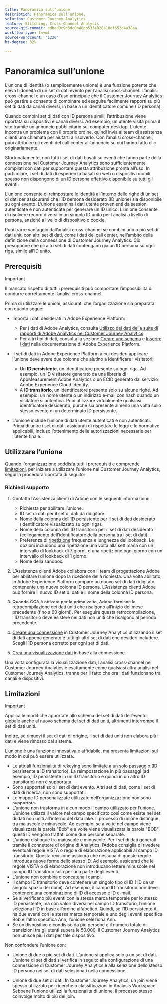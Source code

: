 ```yaml
---
title: Panoramica sull’unione
description: Panoramica sull’unione.
solution: Customer Journey Analytics
feature: Stitching, Cross-Channel Analysis
source-git-commit: edbad9c9d3dc0b48db5334828a18ef652d4a38aa
workflow-type: tm+mt
source-wordcount: '1220'
ht-degree: 32%

---
```


# Panoramica sull’unione

L’unione di identità (o semplicemente unione) è una funzione potente che eleva l’idoneità di un set di dati evento per l’analisi cross-channel. L’analisi cross-channel è un caso d’uso principale che il Customer Journey Analytics può gestire e consente di combinare ed eseguire facilmente rapporti su più set di dati da canali diversi, in base a un identificatore comune (ID persona).

Quando combini set di dati con ID persona simili, l’attribuzione viene riportata su dispositivi e canali diversi. Ad esempio, un utente visita prima il sito tramite un annuncio pubblicitario sul computer desktop. L’utente incontra un problema con il proprio ordine, quindi invia al team di assistenza clienti una chiamata per aiutarti a risolverlo. Con l’analisi cross-channel, puoi attribuire gli eventi del call center all’annuncio su cui hanno fatto clic originariamente.

Sfortunatamente, non tutti i set di dati basati su eventi che fanno parte della connessione nel Customer Journey Analytics sono sufficientemente compilati con dati per supportare questa attribuzione pronta all’uso. In particolare, i set di dati di esperienza basati su web o dispositivi mobili spesso non dispongono di un ID persona effettivo disponibile su tutti gli eventi.

L’unione consente di reimpostare le identità all’interno delle righe di un set di dati per assicurarsi che l’ID persona desiderato (ID unione) sia disponibile su ogni evento. L’unione esamina i dati utente provenienti da sessioni autenticate e non autenticate per generare un ID unico. L’unione consente di risolvere record diversi in un singolo ID unito per l’analisi a livello di persona, anziché a livello di dispositivo o cookie.

Puoi trarre vantaggio dall’analisi cross-channel se combini uno o più set di dati uniti con altri set di dati, come i dati del call center, nell’ambito della definizione della connessione di Customer Journey Analytics. Ciò presuppone che gli altri set di dati contengano già un ID persona su ogni riga, simile all’ID unito.


## Prerequisiti

>[!IMPORTANT]
>
>Il mancato rispetto di tutti i prerequisiti può comportare l’impossibilità di condurre correttamente l’analisi cross-channel.

Prima di utilizzare le unioni, assicurati che l’organizzazione sia preparata con quanto segue:

* Importa i dati desiderati in Adobe Experience Platform:

   * Per i dati di Adobe Analytics, consulta [Utilizzo dei dati della suite di rapporti di Adobe Analytics nel Customer Journey Analytics](/help/getting-started/aa-vs-cja/aa-data-in-cja.md).
   * Per altri tipi di dati, consulta la sezione [Creare uno schema](https://experienceleague.adobe.com/docs/experience-platform/xdm/tutorials/create-schema-ui.html?lang=it) e [Inserire i dati](https://experienceleague.adobe.com/docs/experience-platform/ingestion/home.html?lang=it) nella documentazione di Adobe Experience Platform.

* Il set di dati in Adobe Experience Platform a cui desideri applicare l’unione deve avere due colonne che aiutino a identificare i visitatori:

   * Un **ID persistente**, un identificatore presente su ogni riga. Ad esempio, un ID visitatore generato da una libreria di AppMeasurement Adobe Analytics o un ECID generato dal servizio Adobe Experience Cloud Identity.
   * A **ID transitorio**, un identificatore presente solo su alcune righe. Ad esempio, un nome utente o un indirizzo e-mail con hash quando un visitatore si autentica. Puoi utilizzare virtualmente qualsiasi identificatore desiderato, purché sia presente almeno una volta sullo stesso evento di un determinato ID persistente.

* L’unione include l’unione di dati utente autenticati e non autenticati. Prima di unire i set di dati, assicurati di rispettare le leggi e le normative applicabili, incluso l’ottenimento delle autorizzazioni necessarie per l’utente finale.


## Utilizzare l’unione

Quando l&#39;organizzazione soddisfa tutti i prerequisiti e comprende [limitazioni](#limitations), per iniziare a utilizzare l’unione nel Customer Journey Analytics, segui la procedura riportata di seguito:

### Richiedi supporto

1. Contatta l’Assistenza clienti di Adobe con le seguenti informazioni:

   * Richiesta per abilitare l’unione.
   * ID set di dati per il set di dati da ridigitare.
   * Nome della colonna dell’ID persistente per il set di dati desiderato (identificatore visualizzato su ogni riga).
   * Nome della colonna dell’ID transitorio per il set di dati desiderato (collegamento dell’identificatore della persona tra i set di dati).
   * Preferenza di [ripetizione](explained.md) frequenza e lunghezza del lookback. Le opzioni includono una ripetizione una volta alla settimana con un intervallo di lookback di 7 giorni, o una ripetizione ogni giorno con un intervallo di lookback di 1 giorno.
   * Nome della sandbox.


2. L’Assistenza clienti Adobe collabora con il team di progettazione Adobe per abilitare l’unione dopo la ricezione della richiesta. Una volta abilitato, in Adobe Experience Platform compare un nuovo set di dati ridigitato contenente una nuova colonna ID persona. L’Assistenza clienti Adobe può fornire il nuovo ID set di dati e il nome della colonna ID persona.

3. Quando CCA è attivato per la prima volta, Adobe fornisce la retrocompilazione dei dati uniti che risalgono all’inizio del mese precedente (fino a 60 giorni). Per eseguire questa retrocompilazione, l’ID transitorio deve esistere nei dati non uniti che risalgono al periodo precedente.

4. [Creare una connessione](/help/connections/create-connection.md) in Customer Journey Analytics utilizzando il set di dati appena generato e tutti gli altri set di dati che desideri includere. Scegli l’ID persona corretto per ogni set di dati.

5. [Crea una visualizzazione dati](/help/data-views/create-dataview.md) in base alla connessione.

<!-- To do: Paragraph on backfill once product and marketing determine the best way forward. -->

Una volta configurata la visualizzazione dati, l’analisi cross-channel nel Customer Journey Analytics è esattamente come qualsiasi altra analisi nel Customer Journey Analytics, tranne per il fatto che ora i dati funzionano tra canali e dispositivi.

<!-- Uncomment once stitching UI is available (for limited testing)..

### Do It Yourself

|Positive|[!BADGE New Feature]{type=Positive before-title="false"}|

{{release-limited-testing-section}}

Alternatively, you can set up and use stitching through the Customer Journey Analytics user interface:

1. Go to the [Create and manage stitched datasets](stitching-ui.md) and follow steps to rekey your dataset.

2. [Create a connection](/help/connections/create-connection.md) in Customer Journey Analytics using the newly generated dataset and any other datasets that you want to include. Choose the correct person ID for each dataset.

3. [Create a connection](/help/connections/create-connection.md) in Customer Journey Analytics using the newly generated dataset and any other datasets that you want to include. Choose the correct person ID for each dataset.
   
4. [Create a data view](/help/data-views/create-dataview.md) based on the connection.

Once the data view is set up, the cross-channel analysis in Customer Journey Analytics is just like any other analysis in Customer Journey Analytics, except now the data operates across channels and devices.

-->


## Limitazioni

>[!IMPORTANT]
>
>Applica le modifiche apportate allo schema del set di dati dell’evento globale anche al nuovo schema del set di dati uniti, altrimenti interrompe il set di dati uniti.
>
>Inoltre, se rimuovi il set di dati di origine, il set di dati uniti non elabora più i dati e viene rimosso dal sistema.

L’unione è una funzione innovativa e affidabile, ma presenta limitazioni sul modo in cui può essere utilizzata.

* Le attuali funzionalità di rekeying sono limitate a un solo passaggio (ID persistente a ID transitorio). La reimpostazione in più passaggi (ad esempio, ID persistente in un ID transitorio e quindi in un altro ID transitorio) non è supportata.
* Sono supportati solo i set di dati evento. Altri set di dati, come i set di dati di ricerca, non sono supportati.
* Le mappe ID personalizzate utilizzate nell’organizzazione non sono supportate.
* L’unione non trasforma in alcun modo il campo utilizzato per l’unione. L’unione utilizza il valore nel campo specificato così come esiste nel set di dati non uniti all’interno del data lake. Il processo di unione distingue tra maiuscole e minuscole. Ad esempio, se a volte nel campo viene visualizzata la parola &quot;Bob&quot; e a volte viene visualizzata la parola &quot;BOB&quot;, questi ID vengono trattati come due persone separate.
* L’unione distingue tra maiuscole e minuscole. Per i set di dati generati tramite il connettore di origine di Analytics, l’Adobe consiglia di rivedere eventuali regole VISTA o regole di elaborazione applicabili al campo ID transitorio. Questa revisione assicura che nessuna di queste regole introduca nuove forme dello stesso ID. Ad esempio, assicurati che le regole VISTA o di elaborazione non introducano lettere minuscole nel campo ID transitorio solo per una parte degli eventi.
* L’unione non combina o concatena i campi.
* Il campo ID transitorio deve contenere un singolo tipo di ID ( ID da un singolo spazio dei nomi). Ad esempio, il campo ID transitorio non deve contenere una combinazione di ID di accesso e ID e-mail.
* Se si verificano più eventi con la stessa marca temporale per lo stesso ID persistente, ma con valori diversi nel campo ID transitorio, l’unione seleziona l’ID in base all’ordine alfabetico. Quindi, se l’ID persistente A ha due eventi con la stessa marca temporale e uno degli eventi specifica Bob e l’altro specifica Ann, l’unione seleziona Ann.
* Se un dispositivo è condiviso da più persone e il numero totale di transizioni tra gli utenti supera le 50.000, il Customer Journey Analytics non unisce più i dati per tale dispositivo.

Non confondere l’unione con:

* Unione di due o più set di dati. L’unione si applica solo a un set di dati. L’unione di set di dati si verifica in seguito alla configurazione di una connessione di Customer Journey Analytics e alla selezione dello stesso ID persona nei set di dati selezionati nella connessione.

* Unione di due set di dati. In Customer Journey Analytics, un join viene spesso utilizzato per ricerche o classificazioni in Analysis Workspace. Sebbene l’unione utilizzi la funzionalità di unione, il processo stesso coinvolge molto di più dei join.


